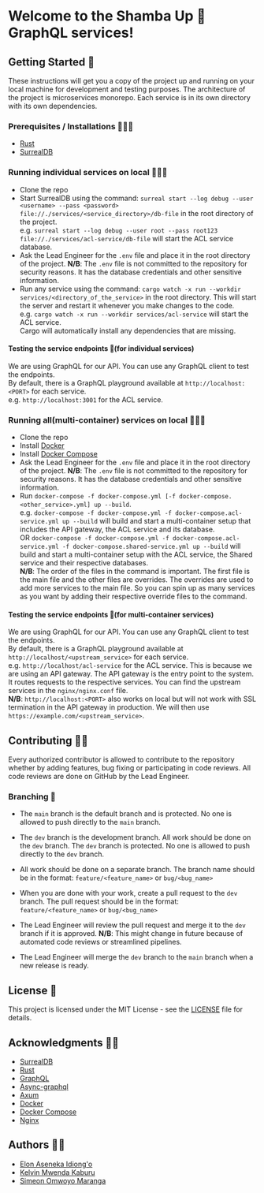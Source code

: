 # Welcome to the Shamba Up 🌱 GraphQL services!

## Getting Started 🚀
These instructions will get you a copy of the project up and running on your local machine for development and testing purposes. The architecture of the project is microservices monorepo. Each service is in its own directory with its own dependencies.
### Prerequisites / Installations 👨🏽‍💻
- [Rust](https://www.rust-lang.org/tools/install)
- [SurrealDB](https://surrealdb.com/install)

### Running individual services on local 🏃🏽‍♂️
- Clone the repo
- Start SurrealDB using the command: `surreal start --log debug --user <username> --pass <password> file://./services/<service_directory>/db-file` in the root directory of the project.\
e.g. `surreal start --log debug --user root --pass root123 file://./services/acl-service/db-file` will start the ACL service database.
- Ask the Lead Engineer for the `.env` file and place it in the root directory of the project. **N/B**: The `.env` file is not committed to the repository for security reasons. It has the database credentials and other sensitive information.
- Run any service using the command: `cargo watch -x run --workdir services/<directory_of_the_service>` in the root directory. This will start the server and restart it whenever you make changes to the code.\
e.g. `cargo watch -x run --workdir services/acl-service` will start the ACL service.\
Cargo will automatically install any dependencies that are missing.

#### Testing the service endpoints 🧪(for individual services)
We are using GraphQL for our API. You can use any GraphQL client to test the endpoints.\
By default, there is a GraphQL playground available at `http://localhost:<PORT>` for each service.\
e.g. `http://localhost:3001` for the ACL service.

### Running all(multi-container) services on local 🏃🏽‍♂️
- Clone the repo
- Install [Docker](https://docs.docker.com/get-docker/)
- Install [Docker Compose](https://docs.docker.com/compose/install/)
- Ask the Lead Engineer for the `.env` file and place it in the root directory of the project. **N/B**: The `.env` file is not committed to the repository for security reasons. It has the database credentials and other sensitive information.
- Run `docker-compose -f docker-compose.yml [-f docker-compose.<other_service>.yml] up --build`.\
e.g. `docker-compose -f docker-compose.yml -f docker-compose.acl-service.yml up --build` will build and start a multi-container setup that includes the API gateway, the ACL service and its database.\
OR `docker-compose -f docker-compose.yml -f docker-compose.acl-service.yml -f docker-compose.shared-service.yml up --build` will build and start a multi-container setup with the ACL service, the Shared service and their respective databases.\
**N/B**: The order of the files in the command is important. The first file is the main file and the other files are overrides. The overrides are used to add more services to the main file. So you can spin up as many services as you want by adding their respective override files to the command.

#### Testing the service endpoints 🧪(for multi-container services)
We are using GraphQL for our API. You can use any GraphQL client to test the endpoints.\
By default, there is a GraphQL playground available at `http://localhost/<upstream_service>` for each service.\
e.g. `http://localhost/acl-service` for the ACL service.
This is because we are using an API gateway. The API gateway is the entry point to the system. It routes requests to the respective services. You can find the upstream services in the `nginx/nginx.conf` file.\
**N/B**: `http://localhost:<PORT>` also works on local but will not work with SSL termination in the API gateway in production. We will then use `https://example.com/<upstream_service>`.

## Contributing 🤝🏽
Every authorized contributor is allowed to contribute to the repository whether by adding features, bug fixing or participating in code reviews. All code reviews are done on GitHub by the Lead Engineer.

### Branching 🌳
- The `main` branch is the default branch and is protected. No one is allowed to push directly to the `main` branch.

- The `dev` branch is the development branch. All work should be done on the `dev` branch. The `dev` branch is protected. No one is allowed to push directly to the `dev` branch.

- All work should be done on a separate branch. The branch name should be in the format: `feature/<feature_name>` or `bug/<bug_name>`

- When you are done with your work, create a pull request to the `dev` branch. The pull request should be in the format: `feature/<feature_name>` or `bug/<bug_name>`

- The Lead Engineer will review the pull request and merge it to the `dev` branch if it is approved. 
**N/B**: This might change in future because of automated code reviews or streamlined pipelines.
- The Lead Engineer will merge the `dev` branch to the `main` branch when a new release is ready.

## License 📝
This project is licensed under the MIT License - see the [LICENSE](LICENSE) file for details.

## Acknowledgments 🙏🏽
- [SurrealDB](https://surrealdb.com)
- [Rust](https://www.rust-lang.org/)
- [GraphQL](https://graphql.org/)
- [Async-graphql](https://async-graphql.github.io/async-graphql/en/introduction.html)
- [Axum](https://github.com/tokio-rs/axum)
- [Docker](https://www.docker.com/)
- [Docker Compose](https://docs.docker.com/compose/)
- [Nginx](https://www.nginx.com/)

## Authors ✍🏽
- [Elon Aseneka Idiong'o](https://github.com/elonaire)
- [Kelvin Mwenda Kaburu]()
- [Simeon Omwoyo Maranga]()

